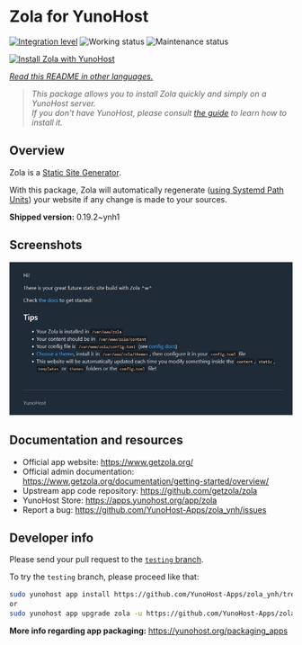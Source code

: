 <!--
N.B.: This README was automatically generated by <https://github.com/YunoHost/apps/tree/master/tools/readme_generator>
It shall NOT be edited by hand.
-->

# Zola for YunoHost

[![Integration level](https://dash.yunohost.org/integration/zola.svg)](https://ci-apps.yunohost.org/ci/apps/zola/) ![Working status](https://ci-apps.yunohost.org/ci/badges/zola.status.svg) ![Maintenance status](https://ci-apps.yunohost.org/ci/badges/zola.maintain.svg)

[![Install Zola with YunoHost](https://install-app.yunohost.org/install-with-yunohost.svg)](https://install-app.yunohost.org/?app=zola)

*[Read this README in other languages.](./ALL_README.md)*

> *This package allows you to install Zola quickly and simply on a YunoHost server.*  
> *If you don't have YunoHost, please consult [the guide](https://yunohost.org/install) to learn how to install it.*

## Overview

Zola is a [Static Site Generator](https://en.wikipedia.org/wiki/Static_site_generator).

With this package, Zola will automatically regenerate ([using Systemd Path Units](https://www.putorius.net/systemd-path-units.html)) your website if any change is made to your sources.


**Shipped version:** 0.19.2~ynh1

## Screenshots

![Screenshot of Zola](./doc/screenshots/zola-screenshot.jpg)

## Documentation and resources

- Official app website: <https://www.getzola.org/>
- Official admin documentation: <https://www.getzola.org/documentation/getting-started/overview/>
- Upstream app code repository: <https://github.com/getzola/zola>
- YunoHost Store: <https://apps.yunohost.org/app/zola>
- Report a bug: <https://github.com/YunoHost-Apps/zola_ynh/issues>

## Developer info

Please send your pull request to the [`testing` branch](https://github.com/YunoHost-Apps/zola_ynh/tree/testing).

To try the `testing` branch, please proceed like that:

```bash
sudo yunohost app install https://github.com/YunoHost-Apps/zola_ynh/tree/testing --debug
or
sudo yunohost app upgrade zola -u https://github.com/YunoHost-Apps/zola_ynh/tree/testing --debug
```

**More info regarding app packaging:** <https://yunohost.org/packaging_apps>
